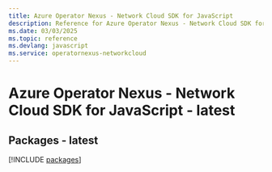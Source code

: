 ```yaml
---
title: Azure Operator Nexus - Network Cloud SDK for JavaScript
description: Reference for Azure Operator Nexus - Network Cloud SDK for JavaScript
ms.date: 03/03/2025
ms.topic: reference
ms.devlang: javascript
ms.service: operatornexus-networkcloud
---
```

# Azure Operator Nexus - Network Cloud SDK for JavaScript - latest
## Packages - latest
[!INCLUDE [packages](operator-nexus---network-cloud-index.md)]